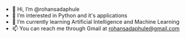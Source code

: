 - 👋 Hi, I’m @rohansadaphule
- 👀 I’m interested in Python and it's applications
- 🌱 I’m currently learning Artificial Intelligence and Machine Learning
- 📫 You can reach me through Gmail at rohansadaphule@gmail.com

<!---
rohansadaphule/rohansadaphule is a ✨ special ✨ repository because its `README.md` (this file) appears on your GitHub profile.
You can click the Preview link to take a look at your changes.
--->

